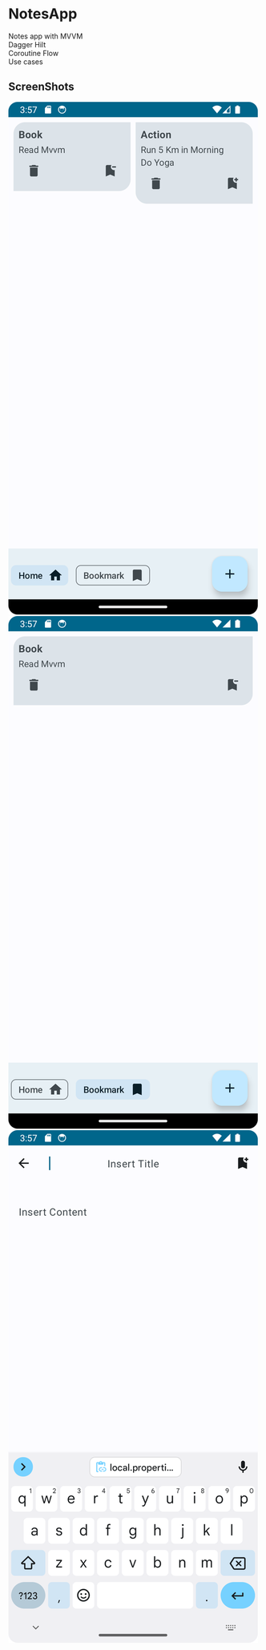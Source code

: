 # NotesApp
Notes app with MVVM  
Dagger Hilt  
Coroutine 
Flow  
Use cases  

## ScreenShots
![Home Screen](screenshot/Home.png)
![Bookmark Screen](screenshot/Bookmark.png)
![Add new note Screen](screenshot/AddNew.png)
